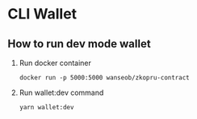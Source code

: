 # CLI Wallet

## How to run dev mode wallet

1. Run docker container

    ```shell
    docker run -p 5000:5000 wanseob/zkopru-contract
    ```

2. Run wallet:dev command

    ```shell
    yarn wallet:dev
    ```
